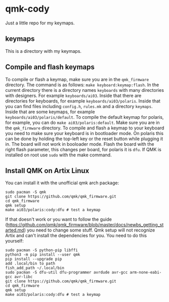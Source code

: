 # qmk-cody

Just a little repo for my keymaps.

## keymaps

This is a directory with my keymaps.

## Compile and flash keymaps

To compile or flash a keymap, make sure you are in the `qmk_firmware` directory.
The command is as follows: `make keyboard:keymap:flash`.
In the current directory there is a directory names `keyboards` with many directories with designers.
For example `keyboards/ai03`. Inside that there are directories for keyboards, for example `keyboards/ai03/polaris`.
Inside that you can find files including `config.h`, `rules.mk` and a directory `keymaps`.
Inside that are some keymaps, for example `keyboards/ai03/polaris/default`.
To compile the default keymap for polaris, for example, you can do `make ai03/polaris:default`.
Make sure you are in the `qmk_firmware` directory.
To compile and flash a keymap to your keyboard you need to make sure your keyboard is in bootloader mode.
On polaris this can be done by holding the top-left key or the reset button while plugging it in.
The board will not work in booloader mode.
Flash the board with the right flash parameter, this changes per board, for polaris it is `dfu`.
If QMK is installed on root use `sudo` with the make command.

## Install QMK on Artix Linux

You can install it with the unofficial qmk arch package:
```
sudo pacman -S qmk
git clone https://github.com/qmk/qmk_firmware.git
cd qmk_firmware
qmk setup
make ai03/polaris:cody:dfu # test a keymap
```
If that doesn't work or you want to follow the guide
(https://github.com/qmk/qmk_firmware/blob/master/docs/newbs_getting_started.md)
you need to change some stuff. Qmk setup will not recognize Artix and can't install the dependencies for you.
You need to do this yourself:
```
sudo pacman -S python-pip libffi
python3 -m pip install --user qmk
pip install --upgrade pip
add .local/bin to path
fish_add_path ~/.local/bin
sudo pacman -S dfu-util dfu-programmer avrdude avr-gcc arm-none-eabi-gcc avr-libc
git clone https://github.com/qmk/qmk_firmware.git
cd qmk_firmware
qmk setup
make ai03/polaris:cody:dfu # test a keymap
```
